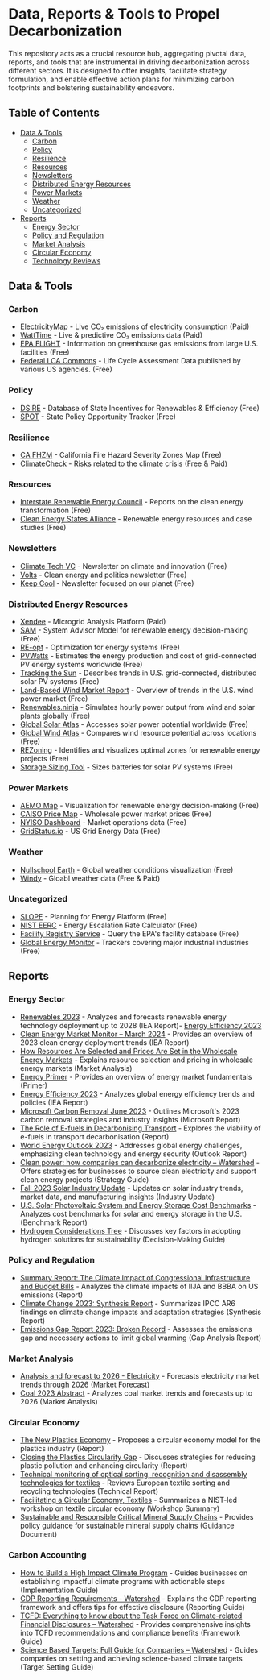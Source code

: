 # Data, Reports & Tools to Propel Decarbonization

This repository acts as a crucial resource hub, aggregating pivotal data, reports, and tools that are instrumental in driving decarbonization across different sectors. It is designed to offer insights, facilitate strategy formulation, and enable effective action plans for minimizing carbon footprints and bolstering sustainability endeavors.

## Table of Contents

- [Data & Tools](#data--tools)
  - [Carbon](#carbon)
  - [Policy](#policy)
  - [Resilience](#resilience)
  - [Resources](#resources)
  - [Newsletters](#newsletters)
  - [Distributed Energy Resources](#distributed-energy-resources)
  - [Power Markets](#power-markets)
  - [Weather](#weather)
  - [Uncategorized](#uncategorized)
- [Reports](#reports)
  - [Energy Sector](#energy-sector)
  - [Policy and Regulation](#policy-and-regulation)
  - [Market Analysis](#market-analysis)
  - [Circular Economy](#circular-economy)
  - [Technology Reviews](#technology-reviews)

## Data & Tools

### Carbon
- [ElectricityMap](https://app.electricitymap.org/map) - Live CO₂ emissions of electricity consumption (Paid)
- [WattTime](https://www.watttime.org/) - Live & predictive CO₂ emissions data (Paid)
- [EPA FLIGHT](https://ghgdata.epa.gov/ghgp/main.do?site_preference=normal) - Information on greenhouse gas emissions from large U.S. facilities (Free)
- [Federal LCA Commons](https://www.lcacommons.gov/lca-collaboration/) - Life Cycle Assessment Data published by various US agencies. (Free)

### Policy
- [DSIRE](https://www.dsireusa.org/) - Database of State Incentives for Renewables & Efficiency (Free)
- [SPOT](https://spotforcleanenergy.org/) - State Policy Opportunity Tracker (Free)

### Resilience
- [CA FHZM](https://egis.fire.ca.gov/FHSZ/) - California Fire Hazard Severity Zones Map (Free)
- [ClimateCheck](https://climatecheck.com/) - Risks related to the climate crisis (Free & Paid)

### Resources
- [Interstate Renewable Energy Council](https://irecusa.org/resources/) - Reports on the clean energy transformation (Free)
- [Clean Energy States Alliance](https://www.cesa.org/resource-library/) - Renewable energy resources and case studies (Free)

### Newsletters
- [Climate Tech VC](https://climatetechvc.substack.com/) - Newsletter on climate and innovation (Free)
- [Volts](https://www.volts.wtf/) - Clean energy and politics newsletter (Free)
- [Keep Cool](https://workweek.com/brand/keep-cool/) - Newsletter focused on our planet (Free)

### Distributed Energy Resources
- [Xendee](https://xendee.com/) - Microgrid Analysis Platform (Paid)
- [SAM](https://sam.nrel.gov/) - System Advisor Model for renewable energy decision-making (Free)
- [RE-opt](https://reopt.nrel.gov/) - Optimization for energy systems (Free)
- [PVWatts](https://pvwatts.nrel.gov/) - Estimates the energy production and cost of grid-connected PV energy systems worldwide (Free)
- [Tracking the Sun](https://emp.lbl.gov/tracking-the-sun) - Describes trends in U.S. grid-connected, distributed solar PV systems (Free)
- [Land-Based Wind Market Report](https://emp.lbl.gov/wind-technologies-market-report) - Overview of trends in the U.S. wind power market (Free)
- [Renewables.ninja](https://www.renewables.ninja/) - Simulates hourly power output from wind and solar plants globally (Free)
- [Global Solar Atlas](http://globalsolaratlas.info/) - Accesses solar power potential worldwide (Free)
- [Global Wind Atlas](https://globalwindatlas.info/) - Compares wind resource potential across locations (Free)
- [REZoning](https://rezoning.energydata.info/) - Identifies and visualizes optimal zones for renewable energy projects (Free)
- [Storage Sizing Tool](https://storagesizing.energydata.info/) - Sizes batteries for solar PV systems (Free)

### Power Markets
- [AEMO Map](https://www.aemo.com.au/aemo/apps/visualisations/map.html) - Visualization for renewable energy decision-making (Free)
- [CAISO Price Map](http://www.caiso.com/pricemap/Pages/default.aspx) - Wholesale power market prices (Free)
- [NYISO Dashboard](https://www.nyiso.com/markets) - Market operations data (Free)
- [GridStatus.io](https://www.gridstatus.io) - US Grid Energy Data (Free)

### Weather
- [Nullschool Earth](https://earth.nullschool.net/) - Global weather conditions visualization (Free)
- [Windy](https://windy.com/) - Gloabl weather data (Free & Paid)

### Uncategorized
- [SLOPE](https://maps.nrel.gov/slope/) - Planning for Energy Platform (Free)
- [NIST EERC](https://pages.nist.gov/eerc/) - Energy Escalation Rate Calculator (Free)
- [Facility Registry Service](https://www.epa.gov/frs/frs-query) - Query the EPA's facility database (Free)
- [Global Energy Monitor](https://globalenergymonitor.org/) - Trackers covering major industrial industries (Free)

## Reports

### Energy Sector
- [Renewables 2023](https://www.iea.org/reports/renewables-2023) - Analyzes and forecasts renewable energy technology deployment up to 2028 (IEA Report)- [Energy Efficiency 2023](https://www.iea.org/reports/energy-efficiency-2023)
- [Clean Energy Market Monitor – March 2024](https://www.iea.org/reports/clean-energy-market-monitor-march-2024) - Provides an overview of 2023 clean energy deployment trends (IEA Report)
- [How Resources Are Selected and Prices Are Set in the Wholesale Energy Markets](https://www.iso-ne.com/about/what-we-do/in-depth/how-resources-are-selected-and-prices-are-set) - Explains resource selection and pricing in wholesale energy markets (Market Analysis)
- [Energy Primer](https://www.ferc.gov/sites/default/files/2020-06/energy-primer-2020_0.pdf) - Provides an overview of energy market fundamentals (Primer)
- [Energy Efficiency 2023](https://www.iea.org/reports/energy-efficiency-2023) - Analyzes global energy efficiency trends and policies (IEA Report)
- [Microsoft Carbon Removal June 2023](https://query.prod.cms.rt.microsoft.com/cms/api/am/binary/RW16V26) - Outlines Microsoft's 2023 carbon removal strategies and industry insights (Microsoft Report)
- [The Role of E-fuels in Decarbonising Transport](https://www.iea.org/reports/the-role-of-e-fuels-in-decarbonising-transport) - Explores the viability of e-fuels in transport decarbonisation (Report)
- [World Energy Outlook 2023](https://www.iea.org/reports/world-energy-outlook-2023) - Addresses global energy challenges, emphasizing clean technology and energy security (Outlook Report)
- [Clean power: how companies can decarbonize electricity – Watershed](https://watershed.com/blog/clean-power-how-companies-decarbonize-electricity) - Offers strategies for businesses to source clean electricity and support clean energy projects (Strategy Guide)
- [Fall 2023 Solar Industry Update](https://www.nrel.gov/docs/fy24osti/88026.pdf) - Updates on solar industry trends, market data, and manufacturing insights (Industry Update)
- [U.S. Solar Photovoltaic System and Energy Storage Cost Benchmarks](https://www.nrel.gov/docs/fy22osti/83586.pdf) - Analyzes cost benchmarks for solar and energy storage in the U.S. (Benchmark Report)
- [Hydrogen Considerations Tree](https://www.nrel.gov/docs/fy24osti/87797.pdf) - Discusses key factors in adopting hydrogen solutions for sustainability (Decision-Making Guide)

### Policy and Regulation
- [Summary Report: The Climate Impact of Congressional Infrastructure and Budget Bills](https://repeatproject.org/docs/REPEAT_Summary_Report_022822.pdf) - Analyzes the climate impacts of IIJA and BBBA on US emissions (Report)
- [Climate Change 2023: Synthesis Report](https://www.ipcc.ch/report/ar6/syr/downloads/report/IPCC_AR6_SYR_LongerReport.pdf) - Summarizes IPCC AR6 findings on climate change impacts and adaptation strategies (Synthesis Report)
- [Emissions Gap Report 2023: Broken Record](https://www.unep.org/resources/emissions-gap-report-2023) - Assesses the emissions gap and necessary actions to limit global warming (Gap Analysis Report)

### Market Analysis
- [Analysis and forecast to 2026 - Electricity](https://iea.blob.core.windows.net/assets/ddd078a8-422b-44a9-a668-52355f24133b/Electricity2024-Analysisandforecastto2026.pdf) - Forecasts electricity market trends through 2026 (Market Forecast)
- [Coal 2023 Abstract](https://iea.blob.core.windows.net/assets/a72a7ffa-c5f2-4ed8-a2bf-eb035931d95c/Coal_2023.pdf) - Analyzes coal market trends and forecasts up to 2026 (Market Analysis)

### Circular Economy
- [The New Plastics Economy](https://emf.thirdlight.com/file/24/_A-BkCs_skP18I_Am1g_JWxFrX/The%20New%20Plastics%20Economy%3A%20Rethinking%20the%20future%20of%20plastics.pdf) - Proposes a circular economy model for the plastics industry (Report)
- [Closing the Plastics Circularity Gap](https://bbia.org.uk/wp-content/uploads/2022/04/closing-plastics-gap-full-report.pdf) - Discusses strategies for reducing plastic pollution and enhancing circularity (Report)
- [Technical monitoring of optical sorting, recognition and disassembly technologies for textiles](https://refashion.fr/pro/sites/default/files/rapport-etude/240428_Synth%C3%A8se_Veille-technos-tri-d%C3%A9lissage_VF-EN.pdf) - Reviews European textile sorting and recycling technologies (Technical Report)
- [Facilitating a Circular Economy, Textiles](https://nvlpubs.nist.gov/nistpubs/specialpublications/nist.sp.1500-207.pdf) - Summarizes a NIST-led workshop on textile circular economy (Workshop Summary)
- [Sustainable and Responsible Critical Mineral Supply Chains](https://www.iea.org/reports/sustainable-and-responsible-critical-mineral-supply-chains) - Provides policy guidance for sustainable mineral supply chains (Guidance Document)

### Carbon Accounting
- [How to Build a High Impact Climate Program](https://watershed.com/guides/how-to-build-a-climate-program) - Guides businesses on establishing impactful climate programs with actionable steps (Implementation Guide)
- [CDP Reporting Requirements - Watershed](https://watershed.com/platform/climate-disclosures/cdp) - Explains the CDP reporting framework and offers tips for effective disclosure (Reporting Guide)
- [TCFD: Everything to know about the Task Force on Climate-related Financial Disclosures – Watershed](https://watershed.com/platform/climate-disclosures/tcfd) - Provides comprehensive insights into TCFD recommendations and compliance benefits (Framework Guide)
- [Science Based Targets: Full Guide for Companies – Watershed](https://watershed.com/blog/science-based-targets-a-guide-for-companies) - Guides companies on setting and achieving science-based climate targets (Target Setting Guide)








